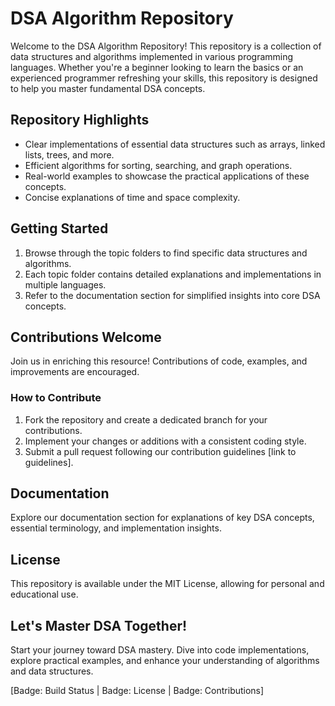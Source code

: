 # DSA Algorithm Repository

Welcome to the DSA Algorithm Repository! This repository is a collection of data structures and algorithms implemented in various programming languages. Whether you're a beginner looking to learn the basics or an experienced programmer refreshing your skills, this repository is designed to help you master fundamental DSA concepts.

## Repository Highlights

- Clear implementations of essential data structures such as arrays, linked lists, trees, and more.
- Efficient algorithms for sorting, searching, and graph operations.
- Real-world examples to showcase the practical applications of these concepts.
- Concise explanations of time and space complexity.

## Getting Started

1. Browse through the topic folders to find specific data structures and algorithms.
2. Each topic folder contains detailed explanations and implementations in multiple languages.
3. Refer to the documentation section for simplified insights into core DSA concepts.

## Contributions Welcome

Join us in enriching this resource! Contributions of code, examples, and improvements are encouraged.

### How to Contribute

1. Fork the repository and create a dedicated branch for your contributions.
2. Implement your changes or additions with a consistent coding style.
3. Submit a pull request following our contribution guidelines [link to guidelines].

## Documentation

Explore our documentation section for explanations of key DSA concepts, essential terminology, and implementation insights.

## License

This repository is available under the MIT License, allowing for personal and educational use.

## Let's Master DSA Together!

Start your journey toward DSA mastery. Dive into code implementations, explore practical examples, and enhance your understanding of algorithms and data structures.

[Badge: Build Status | Badge: License | Badge: Contributions]
